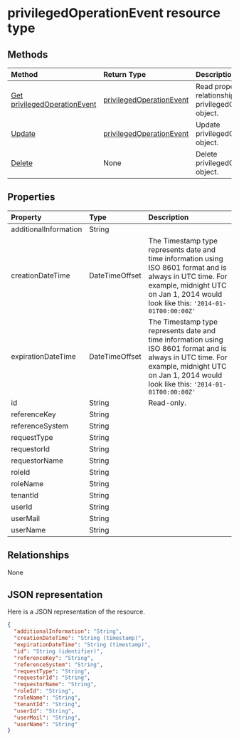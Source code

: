 # privilegedOperationEvent resource type




## Methods

| Method		   | Return Type	|Description|
|:---------------|:--------|:----------|
|[Get privilegedOperationEvent](../api/privilegedoperationevent_get.md) | [privilegedOperationEvent](privilegedoperationevent.md) |Read properties and relationships of privilegedOperationEvent object.|
|[Update](../api/privilegedoperationevent_update.md) | [privilegedOperationEvent](privilegedoperationevent.md)	|Update privilegedOperationEvent object. |
|[Delete](../api/privilegedoperationevent_delete.md) | None |Delete privilegedOperationEvent object. |

## Properties
| Property	   | Type	|Description|
|:---------------|:--------|:----------|
|additionalInformation|String||
|creationDateTime|DateTimeOffset|The Timestamp type represents date and time information using ISO 8601 format and is always in UTC time. For example, midnight UTC on Jan 1, 2014 would look like this: `'2014-01-01T00:00:00Z'`|
|expirationDateTime|DateTimeOffset|The Timestamp type represents date and time information using ISO 8601 format and is always in UTC time. For example, midnight UTC on Jan 1, 2014 would look like this: `'2014-01-01T00:00:00Z'`|
|id|String| Read-only.|
|referenceKey|String||
|referenceSystem|String||
|requestType|String||
|requestorId|String||
|requestorName|String||
|roleId|String||
|roleName|String||
|tenantId|String||
|userId|String||
|userMail|String||
|userName|String||

## Relationships
None


## JSON representation

Here is a JSON representation of the resource.

<!-- {
  "blockType": "resource",
  "optionalProperties": [

  ],
  "@odata.type": "microsoft.graph.privilegedOperationEvent"
}-->

```json
{
  "additionalInformation": "String",
  "creationDateTime": "String (timestamp)",
  "expirationDateTime": "String (timestamp)",
  "id": "String (identifier)",
  "referenceKey": "String",
  "referenceSystem": "String",
  "requestType": "String",
  "requestorId": "String",
  "requestorName": "String",
  "roleId": "String",
  "roleName": "String",
  "tenantId": "String",
  "userId": "String",
  "userMail": "String",
  "userName": "String"
}

```

<!-- uuid: 8fcb5dbc-d5aa-4681-8e31-b001d5168d79
2015-10-25 14:57:30 UTC -->
<!-- {
  "type": "#page.annotation",
  "description": "privilegedOperationEvent resource",
  "keywords": "",
  "section": "documentation",
  "tocPath": ""
}-->